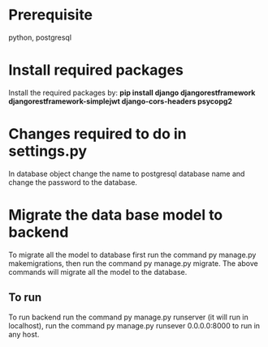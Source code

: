# Prerequisite
python, postgresql

# Install required packages
Install the required packages by: **pip install django djangorestframework djangorestframework-simplejwt django-cors-headers psycopg2**

# Changes required to do in settings.py
In database object change the name to postgresql database name and change the password to the database.

# Migrate the data base model to backend 
To migrate all the model to database first run the command py manage.py makemigrations, then run the command py manage.py migrate. 
The above commands will migrate all the model to the database.

## To run 
To run backend run the command py manage.py runserver (it will run in localhost), run the command py manage.py runsever 0.0.0.0:8000 to run in any host.
